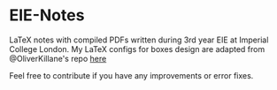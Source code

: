 # EIE-Notes

LaTeX notes with compiled PDFs written during 3rd year EIE at Imperial College London.
My LaTeX configs for boxes design are adapted from @OliverKillane's repo [here](https://github.com/OliverKillane/Imperial-Computing-Notes)

Feel free to contribute if you have any improvements or error fixes.